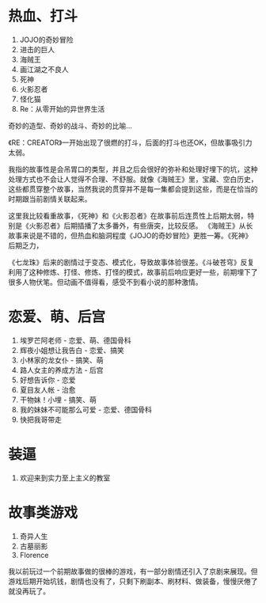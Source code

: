 
# 热血、打斗

1. JOJO的奇妙冒险
3. 进击的巨人
2. 海贼王
4. 画江湖之不良人
3. 死神
4. 火影忍者
5. 怪化猫
6. Re：从零开始的异世界生活

奇妙的造型、奇妙的战斗、奇妙的比喻...

《RE：CREATOR》一开始出现了很燃的打斗，后面的打斗也还OK，但故事吸引力太弱。

我指的故事性是会吊胃口的类型，并且之后会很好的弥补和处理好埋下的坑，这种处理方式也不会让人觉得不合理、不舒服。就像《海贼王》里，宝藏、空白历史，这些都贯穿整个故事，当然我说的贯穿并不是每一集都会提到这些，而是在恰当的时期跟当前剧情关联起来。

这里我比较看重故事，《死神》和《火影忍者》在故事前后连贯性上后期太弱，特别是《火影忍者》后期插播了太多番外，有些唐突，比较反感。
《海贼王》从长故事来说是不错的，但热血和脑洞程度《JOJO的奇妙冒险》更胜一筹。《死神》后期乏力，

《七龙珠》后来的剧情过于变态、模式化，导致故事体验很差。《斗破苍穹》反复利用了这种修炼、打怪、修炼、打怪的模式，故事前后响应更好一些，前期埋下了很多人物伏笔。但动画不值得看，感受不到看小说的那种激情。

# 恋爱、萌、后宫

1. 埃罗芒阿老师 - 恋爱、萌、德国骨科
1. 辉夜小姐想让我告白 - 恋爱、搞笑
2. 小林家的龙女仆 - 搞笑、萌
2. 路人女主的养成方法 - 后宫
2. 好想告诉你 - 恋爱
1. 夏目友人帐 - 治愈
1. 干物妹！小埋 - 搞笑、萌
1. 我的妹妹不可能那么可爱 - 恋爱、德国骨科
1. 快把我哥带走

# 装逼

1. 欢迎来到实力至上主义的教室

# 故事类游戏

1. 奇异人生
2. 古墓丽影
3. Florence

我以前玩过一个前期故事做的很棒的游戏，有一部分剧情还引入了京剧来展现。但游戏后期开始坑钱，剧情也没有了，只剩下刷副本、刷材料、做装备，慢慢厌倦了就没再玩了。